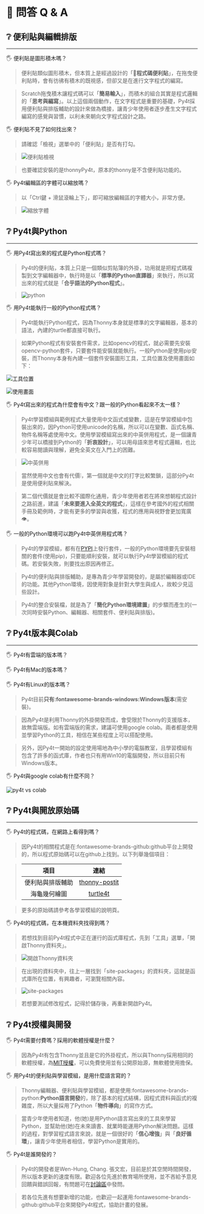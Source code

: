 # 💚 問答 Q & A



## ❔ 便利貼與編輯排版

--------------------------------

🖐️ 便利貼是圖形積木嗎？

> 便利貼類似圖形積木，但本質上是經過設計的「**🔖程式碼便利貼**」，在拖曳便利貼時，會有彷彿有積木的既視感，但卻又是在進行文字程式的編寫。

> Scratch拖曳積木讓程式碼可以「**簡易輸入**」，而積木的組合其實是程式邏輯的「**思考與編寫**」。以上這個兩個動作，在文字程式是重要的基礎，Py4t採用便利貼與排版輔助的設計來做為橋接，讓青少年使用者逐步產生文字程式編寫的感覺與習慣，以利未來朝向文字程式設計之路。


🖐️ 便利貼不見了如何找出來？

> 請確認「檢視」選單中的「便利貼」是否有打勾。

> ![便利貼檢視](postit_view.jpg)

> 也要確認安裝的是thonnyPy4t，原本的thonny是不含便利貼功能的。


🖐️ Py4t編輯區的字體可以縮放嗎？

> 以「Ctrl鍵 + 滑鼠滾輪上下」，即可縮放編輯區的字體大小，非常方便。 

> ![縮放字體](zoom_font.jpg)



     




## ❔ Py4t與Python

--------------------------------


🖐️ 用Py4t寫出來的程式是Python程式嗎？

> Py4t的便利貼，本質上只是一個類似剪貼簿的外掛，功用就是把程式碼複製到文字編輯器中，執行時是以「**標準的Python直譯器**」來執行，所以寫出來的程式就是「**合乎語法的Python程式**」。

> ![python](bundled_python.jpg)

🖐️ 用Py4t能執行一般的Python程式嗎？

> Py4t能執行Python程式，因為Thonny本身就是標準的文字編輯器，基本的語法，內建的turtle都直接可執行。

> 如果Python程式有安裝套件需求，比如opencv的程式，就必需要先安裝opencv-python套件，只要套件能安裝就能執行。一般Python是使用pip安裝，而Thonny本身有內建一個套件安裝圖形工具，工具位置及使用畫面如下：

![工具位置](tool_package.jpg)

![使用畫面](package_manage.jpg)

🖐️ Py4t寫出來的程式為什麼會有中文？跟一般的Python看起來不太一樣？

> Py4t學習模組與範例程式大量使用中文函式或變數，這是在學習模組中包裝出來的，因Python可使用unicode的名稱，所以可以在變數、函式名稱、物件名稱等處使用中文。使用學習模組寫出來的中英併用程式，是一個讓青少年可以橋接到Python的「**折衷設計**」，可以用母語來思考程式邏輯，也比較容易閱讀與理解，避免全英文在入門上的困難。

> ![中英併用](bilingual.jpg)


> 當然使用中文也會有代價❕，第一個就是中文的打字比較繁鎖，這部分Py4t是使用便利貼來解決。

> 第二個代價就是會比較不國際化通用，青少年使用者若在將來想朝程式設計之路前進，建議「**未來要進入全英文的程式**」，這樣在參考國外的程式相關手冊及範例時，才能有更多的學習與收獲，程式的應用與視野會更加寬廣👁️。

🖐️ 一般的Python環境可以跑Py4t中英併用程式嗎？

> Py4t的學習模組，都有在[PYPI](https://pypi.org/)上發行套件，一般的Python環境要先安裝相關的套件(使用pip)，只要能順利安裝，就可以執行Py4t學習模組的程式碼。若安裝失敗，則要找出原因再修正。

> Py4t的便利貼與排版輔助，是專為青少年學習開發的，是屬於編輯器或IDE的功能。其他Python環境，因使用對象是針對大學生與成人，故較少見這些設計。

> Py4t的整合安裝檔，就是為了「**簡化Python環境建置**」的步驟而產生的(一次同時安裝Python、編輯器、相關套件、便利貼與排版)。


## ❔ Py4t版本與Colab

--------------------------------


🖐️ Py4t有雲端的版本嗎？

🖐️ Py4t有Mac的版本嗎？

🖐️ Py4t有Linux的版本嗎？


> Py4t目前**只有:fontawesome-brands-windows:Windows版本**(需安裝)。

> 因為Py4t是利用Thonny的外掛開發而成，會受限於Thonny的支援版本，故無雲端版。如有雲端版的需求，建議可使用google colab。兩者都是使用並學習Python的工具，相信在某些程度上可以搭配使用。

> 另外，因Py4t一開始的設定使用場地為中小學的電腦教室，且學習模組有包含了許多的函式庫，作者也只有用Win10的電腦開發，所以目前只有Windows版本。


🖐️ Py4t與google colab有什麼不同？

![py4t vs colab](py4t_vs_colab.jpg)


    


## ❔ Py4t與開放原始碼

--------------------------------






🖐️ Py4t的程式碼，在網路上看得到嗎？

> 因Py4t的相關程式是在:fontawesome-brands-github:github平台上開發的，所以程式原始碼可以在github上找到。以下列舉幾個項目：

>   | 項目                             | 連結                                                              |
>   | :-----------:                    | :------------------------------------:                            |
>   | 便利貼與排版輔助   | [thonny-postit](https://github.com/beardad1975/thonny-postit)           |
>   | 海龜幾何繪圖   | [turtle4t](https://github.com/beardad1975/turtle4t)           |

>更多的原始碼請參考各學習模組的說明頁。


🖐️ Py4t的程式碼，在本機資料夾找得到嗎？

>    若想找到目前Py4t程式中正在運行的函式庫程式，先到「工具」選單，「開啟Thonny資料夾」。

>    ![開啟Thonny資料夾](open_thonny_dir.jpg)

>    在出現的資料夾中，往上一層找到「site-packages」的資料夾，這就是函式庫所在位置，有興趣者，可瀏覽相關內容。

>    ![site-packages](site_packages.jpg)

>    若想要測試修改程式，記得於儲存後，再重新開啟Py4t。


## ❔ Py4t授權與開發

🖐️ Py4t需要付費嗎？採用的軟體授權是什麼？



> 因為Py4t有包含Thonny並且是它的外掛程式，所以與Thonny採用相同的軟體授權，為[MIT授權](https://github.com/beardad1975/py4t/blob/master/LICENSE.txt)，可以免費使用並有公開原始源，無軟體使用擔保。



🖐️ 用Py4t的便利貼與學習模組，是用什麼語言寫的？

> Thonny編輯器、便利貼與學習模組，都是使用:fontawesome-brands-python:**Python語言開發**的，除了基本的程式結構，因程式資料與函式的複雜度，所以大量採用了Python「**物件導向**」的寫作方式。



> 當青少年使用者知道，他(她)是用Python語言寫出來的工具來學習Python，並幫助他(她)在未來讀書、就業時能運用Python解決問題。這樣的過程，對學習程式語言來說，就是一個很好的「**信心增強**」與「**良好循環**」，讓青少年使用者相信，學習Python是實用的。

🖐️ Py4t是誰開發的？

> Py4t的開發者是Wen-Hung, Chang. 張文宏，目前是於其空閒時間開發，所以版本更新的速度有限。歡迎各位先進於教育場所使用，並不吝給予意見回饋與錯誤回報，有問題可在[討論區](https://groups.google.com/g/py4t)中發問。

> 若各位先進有想要新增的功能，也歡迎一起運用:fontawesome-brands-github:github平台來開發Py4t程式，協助計畫的發展。

